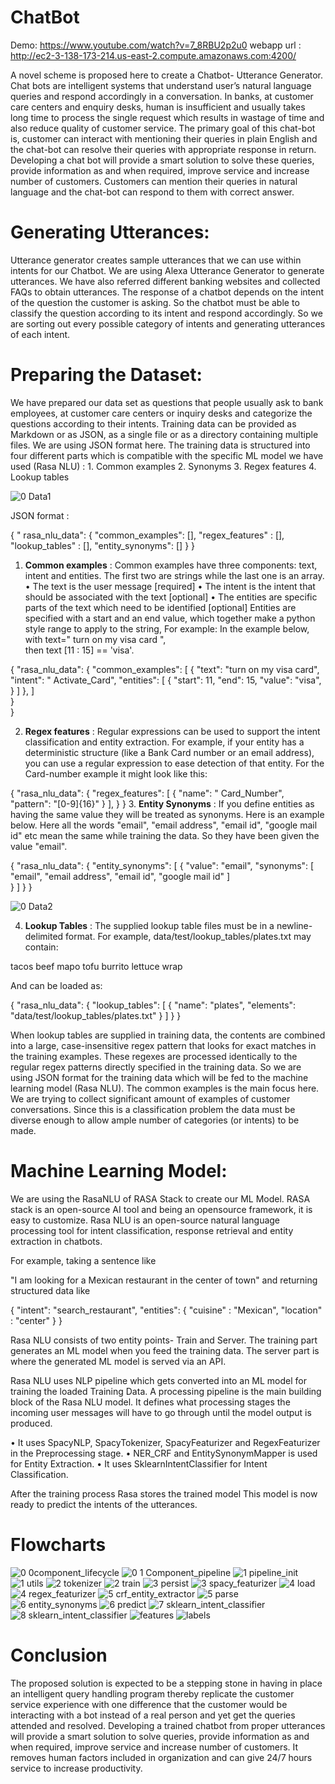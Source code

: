 # ChatBot

Demo: https://www.youtube.com/watch?v=7_8RBU2p2u0
webapp url : http://ec2-3-138-173-214.us-east-2.compute.amazonaws.com:4200/

A novel scheme is proposed here to create a Chatbot- Utterance Generator. Chat bots are intelligent systems that understand user’s natural language queries and respond accordingly in a conversation. In banks, at customer care centers and enquiry desks, human is insufficient and usually takes long time to process the single request which results in wastage of time and also reduce quality of customer service. The primary goal of this chat-bot is, customer can interact with mentioning their queries in plain English and the chat-bot can resolve their queries with appropriate response in return. Developing a chat bot will provide a smart solution to solve these queries, provide information as and when required, improve service and increase number of customers. Customers can mention their queries in natural language and the chat-bot can respond to them with correct answer. 


# Generating Utterances: 
Utterance generator creates sample utterances that we can use within intents for our Chatbot. We are using  Alexa Utterance Generator to generate utterances. We have also referred different banking websites  and  collected  FAQs to obtain utterances.
 The response of a chatbot depends on the intent of the question the customer is asking. So the chatbot must be able to classify the question according to its intent and respond accordingly. So we are sorting out every possible category of intents and generating utterances of each intent.

# Preparing the Dataset: 
We  have prepared our data set as  questions that  people usually  ask  to  bank  employees,  at  customer  care centers or inquiry desks and categorize the questions according to their intents.   Training data can be provided as Markdown or as JSON, as a single file or as a directory containing multiple files. We are using JSON format here.
The training data is structured into four different parts which is compatible with the specific ML model we have used (Rasa NLU) :  1. Common examples  2. Synonyms  3. Regex features  4. Lookup tables

![0 Data1](https://user-images.githubusercontent.com/69355442/120441797-919c7400-c3a2-11eb-9dff-57b4d082e9ff.jpg)


JSON format :

{
    " rasa_nlu_data": {
        "common_examples": [],
        "regex_features" : [],
        "lookup_tables"  : [],
        "entity_synonyms": []
    }
}



1.  **Common examples** : Common examples have three components: text, intent and entities. The first two are strings while the last one is an array.
•	The text is the user message [required]
•	The intent is the intent that should be associated with the text [optional]
•	The entities are specific parts of the text which need to be identified [optional]
Entities are specified with a start and an end value, which together make a python style range to apply to the string,
 For example: In the example below, with text=" turn on my visa card ",                
 then text [11 : 15] == 'visa'.

{
    "rasa_nlu_data": {
        "common_examples": [
           {
               "text": "turn on my visa card",
               "intent": " Activate_Card",
               "entities": [
                  {
                    "start": 11,
                    "end": 15,
                    "value": "visa",
                  }   ]
            },
        ]  
     }  
}

2.  **Regex features** : Regular expressions can be used to support the intent classification and entity extraction. For example, if your entity has a deterministic structure (like a Bank Card number or an email address), you can use a regular expression to ease detection of that entity. For the Card-number example it might look like this:

{
    "rasa_nlu_data": {
        "regex_features": [
             {
                "name": " Card_Number",
                "pattern": "[0-9]{16}"
              }
          ],
      } 
 }
3.  **Entity Synonyms** : If you define entities as having the same value they will be treated as synonyms.
Here is an example below. Here all the words "email", "email address", "email id", "google mail id" etc mean the same while training the data. So they have been given the value "email".

{
    "rasa_nlu_data": {
        "entity_synonyms": [
          {
                "value": "email",
                "synonyms": [
                  "email",
                  "email address",
                  "email id",
                  "google mail id"
                ]   
          }  ]
      } 
 }
 
 ![0 Data2](https://user-images.githubusercontent.com/69355442/120441720-7b8eb380-c3a2-11eb-92a5-5fd2d432926e.jpg)



4.  **Lookup Tables** : The supplied lookup table files must be in a newline-delimited format. For example,    data/test/lookup_tables/plates.txt may contain:

tacos
beef
mapo tofu
burrito
lettuce wrap

And can be loaded as:

{
    "rasa_nlu_data": {
        "lookup_tables": [
            {
                "name": "plates",
                "elements": "data/test/lookup_tables/plates.txt"
            }
        ]
    }
}

When lookup tables are supplied in training data, the contents are combined into a large, case-insensitive regex pattern that looks for exact matches in the training examples.  These regexes are processed identically to the regular regex patterns directly specified in the training data.
So we are using JSON format for the training data which will be fed to the machine learning model (Rasa NLU). The common examples is the main focus here. 
We are trying to collect significant amount of examples of customer conversations. Since this is a classification problem the data must be diverse enough to allow ample number of categories (or intents) to be made. 


# Machine Learning Model: 
We are using the RasaNLU of RASA Stack to create our ML Model. RASA stack is an open-source AI tool and being an opensource framework, it is easy to customize. Rasa NLU is an open-source natural language processing tool for intent classification, response retrieval and entity extraction in chatbots. 

For example, taking a sentence like

"I am looking for a Mexican restaurant in the center of town"
and returning structured data like

{
  "intent": "search_restaurant",
  "entities": {
    "cuisine" : "Mexican",
    "location" : "center"
  }
}

Rasa NLU consists of two entity points- Train and Server. 
The training part generates an ML model when you feed the training data. 
The server part is where the generated ML model is served via an API.

Rasa NLU uses NLP pipeline which gets converted into an ML model for training the loaded Training Data. 
A processing pipeline is the main building block of the Rasa NLU model. It defines what processing stages the incoming user messages will have to go through until the model output is produced.

•	It uses SpacyNLP, SpacyTokenizer, SpacyFeaturizer and RegexFeaturizer in the Preprocessing stage. 
•	NER_CRF  and  EntitySynonymMapper  is used for Entity Extraction. 
•	It uses SklearnIntentClassifier  for Intent Classification.

After the training process Rasa stores the trained model This model is now ready to predict the intents of the utterances. 

# Flowcharts
![0 0component_lifecycle](https://user-images.githubusercontent.com/69355442/120440128-e6d78600-c3a0-11eb-9ba7-e68aee143f9b.png)
![0 1 Component_pipeline](https://user-images.githubusercontent.com/69355442/120440134-e8a14980-c3a0-11eb-928e-ff46b50822ea.jpg)
![1 pipeline_init](https://user-images.githubusercontent.com/69355442/120440139-e9d27680-c3a0-11eb-8188-ed28c8a17514.jpg)
![1 utils](https://user-images.githubusercontent.com/69355442/120440143-eb03a380-c3a0-11eb-95b8-d75445df41fa.jpg)
![2 tokenizer](https://user-images.githubusercontent.com/69355442/120440147-ec34d080-c3a0-11eb-9285-84bbb4436034.jpg)
![2 train](https://user-images.githubusercontent.com/69355442/120440154-eccd6700-c3a0-11eb-85ec-3384449640df.jpg)
![3 persist](https://user-images.githubusercontent.com/69355442/120440158-edfe9400-c3a0-11eb-83bb-67ebe92d909a.jpg)
![3 spacy_featurizer](https://user-images.githubusercontent.com/69355442/120440164-ef2fc100-c3a0-11eb-9198-1ee4bd76d735.jpg)
![4 load](https://user-images.githubusercontent.com/69355442/120440172-f060ee00-c3a0-11eb-9e7b-48225f8d996b.jpg)
![4 regex_featurizer](https://user-images.githubusercontent.com/69355442/120440184-f1921b00-c3a0-11eb-8b87-f6b09c79d218.jpg)
![5 crf_entity_extractor](https://user-images.githubusercontent.com/69355442/120440194-f22ab180-c3a0-11eb-8ba9-092ce06a0ec4.jpg)
![5 parse](https://user-images.githubusercontent.com/69355442/120440199-f35bde80-c3a0-11eb-8fe6-e3f12d61e491.jpg)
![6 entity_synonyms](https://user-images.githubusercontent.com/69355442/120440203-f48d0b80-c3a0-11eb-98a3-61681bef7fa6.jpg)
![6 predict](https://user-images.githubusercontent.com/69355442/120440216-f656cf00-c3a0-11eb-883e-60c30edc9531.jpg)
![7 sklearn_intent_classifier](https://user-images.githubusercontent.com/69355442/120440223-f787fc00-c3a0-11eb-87b3-429e2a8634ce.jpg)
![8 sklearn_intent_classifier](https://user-images.githubusercontent.com/69355442/120440226-f8209280-c3a0-11eb-9600-087cf89d1a78.jpg)
![features](https://user-images.githubusercontent.com/69355442/120440231-f8b92900-c3a0-11eb-9da7-6e82d868f6f9.jpg)
![labels](https://user-images.githubusercontent.com/69355442/120440236-f9ea5600-c3a0-11eb-9d4a-99f3ce33362b.jpg)



# Conclusion
The proposed solution is expected to be a stepping stone in having in place an intelligent query handling program thereby replicate the customer service experience with one difference that the customer would be interacting with a bot instead of a real person and yet get the queries attended and resolved. Developing a trained chatbot from proper utterances will provide a smart solution to solve queries, provide information as and when required, improve service and increase number of customers. It removes human factors included in organization and can give 24/7 hours service to increase productivity.


